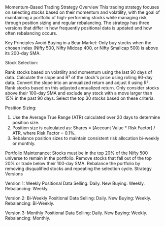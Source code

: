 Momentum-Based Trading Strategy
Overview
This trading strategy focuses on selecting stocks based on their momentum and volatility, with the goal of maintaining a portfolio of high-performing stocks while managing risk through position sizing and regular rebalancing. The strategy has three versions that differ in how frequently positional data is updated and how often rebalancing occurs.

Key Principles
Avoid Buying in a Bear Market: Only buy stocks when the chosen index (Nifty 500, Nifty Midcap 400, or Nifty Smallcap 500) is above its 200-day SMA.

Stock Selection:

Rank stocks based on volatility and momentum using the last 90 days of data.
Calculate the slope and R² of the stock's price using rolling 90-day data.
Convert the slope into an annualized return and adjust it using R².
Rank stocks based on this adjusted annualized return.
Only consider stocks above their 100-day SMA and exclude any stock with a move larger than 15% in the past 90 days.
Select the top 30 stocks based on these criteria.

Position Sizing:
1. Use the Average True Range (ATR) calculated over 20 days to determine position size.
2. Position size is calculated as: Shares = [Account Value * Risk Factor] / ATR, where Risk Factor = 0.1%.
3. Rebalance position sizes to maintain consistent risk allocation bi-weekly or monthly.

Portfolio Maintenance:
Stocks must be in the top 20% of the Nifty 500 universe to remain in the portfolio.
Remove stocks that fall out of the top 20% or trade below their 100-day SMA.
Rebalance the portfolio by removing disqualified stocks and repeating the selection cycle.
Strategy Versions

Version 1: Weekly Positional Data
    Selling: Daily.
    New Buying: Weekly.
    Rebalancing: Weekly.

Version 2: Bi-Weekly Positional Data
    Selling: Daily.
    New Buying: Weekly.
    Rebalancing: Bi-Weekly.

Version 3: Monthly Positional Data
    Selling: Daily.
    New Buying: Weekly.
    Rebalancing: Monthly.